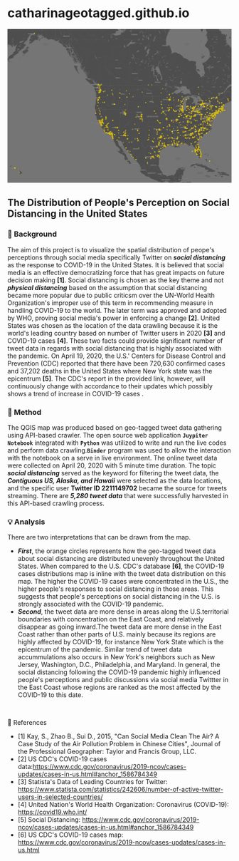 # catharinageotagged.github.io

<img src="img/twitter_socialdistancing_map.png" width='850'> <br>
## The Distribution of People's Perception on Social Distancing in the United States
### :newspaper: Background
The aim of this project is to visualize the spatial distribution of peope's perceptions through social media specifically Twitter on ***social distancing*** as the response to COVID-19 in the United States. It is believed that social media is an effective democratizing force that has great impacts on future decision making **[1]**. Social distancing is chosen as the key theme and not ***physical distancing*** based on the assumption that social distancing became more popular due to public criticsm over the UN-World Health Organization's improper use of this term in recommending measure in handling COVID-19 to the world. The later term was approved and adopted by WHO, proving social media's power in enforcing a change **[2]**. United States was chosen as the location of the data crawling because it is the world's leading country based on number of Twitter users in 2020 **[3]** and COVID-19 cases **[4]**. These two facts could provide significant number of tweet data in regards with social distancing that is highly associated with the pandemic. On April 19, 2020, the U.S.' Centers for Disease Control and Prevention (CDC) reported that there have been 720,630 confirmed cases and 37,202 deaths in the United States where New York state was the epicentrum **[5]**. The CDC's report in the provided link, however, will continuously change with accordance to their updates which possibly shows a trend of increase in COVID-19 cases .
<br>
### :hammer: Method
The QGIS map was produced based on geo-tagged tweet data gathering using API-based crawler. The open source web application **`Juypiter Notebook`** integrated with **`Python`** was utilized to write and run the live codes and perform data crawling.**`Binder`** program was used to allow the interaction with the notebook on a serve in live environment. The online tweet data were collected on April 20, 2020 with 5 minute time duration. The topic ***social distancing*** served as the keyword for filtering the tweet data, the ***Contiguous US, Alaska, and Hawaii*** were selected as the data locations, and the specific user **Twitter ID 2211149702** became the source for tweets streaming. There are ***5,280 tweet data*** that were successfully harvested in this API-based crawling process.
<br>
### :bulb: Analysis
There are two interpretations that can be drawn from the map.
- ***First***, the orange circles represents how the geo-tagged tweet data about social distancing are distributed unevenly throughout the United States. When compared to the U.S. CDC's database **[6]**, the COVID-19 cases distributions map is inline with the tweet data distribution on this map. The higher the COVID-19 cases were concentrated in the U.S., the higher people's responses to social distancing in those areas. This suggests that people's perceptions on social distancing in the U.S. is strongly associated with the COVID-19 pandemic.
- ***Second***, the tweet data are more dense in areas along the U.S.territorial boundaries with concentration on the East Coast, and relatively disappear as going inward.The tweet data are more dense in the East Coast rather than other parts of U.S. mainly because its regions are highly affected by COVID-19, for instance New York State which is the epicentrum of the pandemic. Similar trend of tweet data accummulations also occurs in New York's neighbors such as New Jersey, Washington, D.C., Philadelphia, and Maryland. In general, the social distancing following the COVID-19 pandemic highly influenced people's perceptions and public discussions via social media Twittter in the East Coast whose regions are ranked as the most affected by the COVID-19 to this date.
<br>

:link: References <br>
- [1] Kay, S., Zhao B., Sui D., 2015, "Can Social Media Clean The Air? A Case Study of the Air Pollution Problem in Chinese Cities", Journal of the Professional Geographer: Taylor and Francis Group, LLC. <br>
- [2] US CDC's COVID-19 cases data:https://www.cdc.gov/coronavirus/2019-ncov/cases-updates/cases-in-us.html#anchor_1586784349 <br>
- [3] Statista's Data of Leading Countries for Twitter: https://www.statista.com/statistics/242606/number-of-active-twitter-users-in-selected-countries/ <br>
- [4] United Nation's World Health Organization: Coronavirus (COVID-19): https://covid19.who.int/ <br>
- [5] Social Distancing: https://www.cdc.gov/coronavirus/2019-ncov/cases-updates/cases-in-us.html#anchor_1586784349 <br>
- [6] US CDC's COVID-19 cases map: https://www.cdc.gov/coronavirus/2019-ncov/cases-updates/cases-in-us.html
